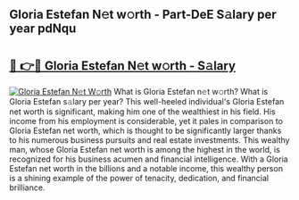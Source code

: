 ## Gloria Estefan N𝚎t w𝚘rth - Part-DeE S𝚊lary per year pdNqu

# <h2><a href="http://gc1givt.nevu.top/?p=Gloria+Estefan">🔗 👉🔴 Gloria Estefan N𝚎t w𝚘rth - S𝚊lary</a></h2>

[![Gloria Estefan N𝚎t W𝚘rth](https://i.imgur.com/Oavwk0R.jpeg)](http://gc1givt.nevu.top/?p=Gloria+Estefan)
What is Gloria Estefan n𝚎t w𝚘rth? What is Gloria Estefan s𝚊lary per year?
This well-heeled individual's Gloria Estefan net worth is significant, making him one of the wealthiest in his field. His income from his employment is considerable, yet it pales in comparison to Gloria Estefan net worth, which is thought to be significantly larger thanks to his numerous business pursuits and real estate investments. This wealthy man, whose Gloria Estefan net worth is among the highest in the world, is recognized for his business acumen and financial intelligence. With a Gloria Estefan net worth in the billions and a notable income, this wealthy person is a shining example of the power of tenacity, dedication, and financial brilliance.
